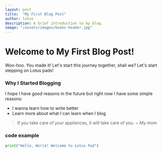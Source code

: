 ```yaml
---
layout: post
title:  "My First Blog Post"
author: lotus
description: A brief introduction to my blog.
image: "/assets/images/books-header.jpg" 
---
```

# Welcome to My First Blog Post!

Woo-hoo. You made it! Let's start this journey together, shall we? Let's start stepping on Lotus pads!

### Why I Started Blogging
I hope I have good reasons in the future but right now I have some simple reasons:
- I wanna learn how to write better
- Learn more about what *I* can learn when I blog

> If you take care of your appliances, it will take care of you.
~ My mom

### code example
```python
print("Hello, World! Welcome to Lotus Pad")
```